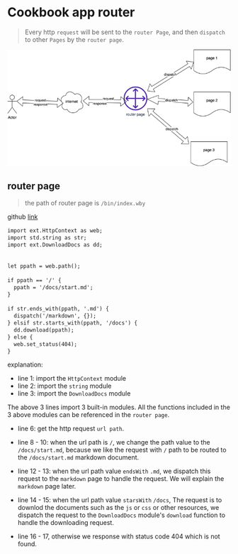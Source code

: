 # Cookbook app router
> Every http `request` will be sent to the `router Page`, and then `dispatch` to other `Pages` by the `router page`.

![platform structure](/docs/wby_platform.png)

## router page
> the path of router page is `/bin/index.wby`

github [link](https://github.com/pomelio/cookbook/blob/main/bin/index.wby) 

```
import ext.HttpContext as web;
import std.string as str;
import ext.DownloadDocs as dd;


let ppath = web.path();

if ppath == '/' {
  ppath = '/docs/start.md';
}

if str.ends_with(ppath, '.md') {
  dispatch('/markdown', {});
} elsif str.starts_with(ppath, '/docs') {
  dd.download(ppath);
} else {
  web.set_status(404);
}
```

explanation:
- line 1: import the `HttpContext` module
- line 2: import the `string` module
- line 3: import the `DownloadDocs` module

The above 3 lines import 3 built-in modules. All the functions included in the 3 above modules can be referenced in the `router page`.

- line 6: get the http request `url path`. 

- line 8 - 10: when the url path is `/`, we change the path value to the `/docs/start.md`, because we like the request with `/` path to be routed to the `/docs/start.md` markdown document.

- line 12 - 13: when the url path value `endsWith` `.md`, we dispatch this request to the `markdown` page to handle the request. We will explain the `markdown` page later.

- line 14 - 15: when the url path value `starsWith` `/docs`, The request is to downlod the documents such as the `js` or `css` or other resources, we dispatch the request to the `DownloadDocs` module's `download` function to handle the downloading request. 

- line 16 - 17, otherwise we response with status code 404 which is not found.

